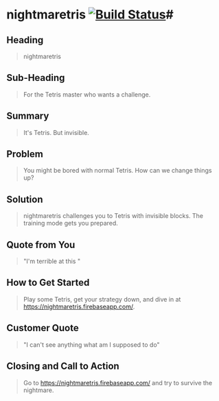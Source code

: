 # nightmaretris [![Build Status](https://travis-ci.org/concreted/nightmaretris.svg?branch=tests)](https://travis-ci.org/concreted/nightmaretris)#

## Heading ##
  > nightmaretris

## Sub-Heading ##
  > For the Tetris master who wants a challenge.

## Summary ##
  > It's Tetris. But invisible.

## Problem ##
  > You might be bored with normal Tetris. How can we change things up?

## Solution ##
  > nightmaretris challenges you to Tetris with invisible blocks. The training mode gets you prepared.

## Quote from You ##
  > "I'm terrible at this "

## How to Get Started ##
  > Play some Tetris, get your strategy down, and dive in at https://nightmaretris.firebaseapp.com/.

## Customer Quote ##
  > "I can't see anything what am I supposed to do"

## Closing and Call to Action ##
  > Go to https://nightmaretris.firebaseapp.com/ and try to survive the nightmare.
